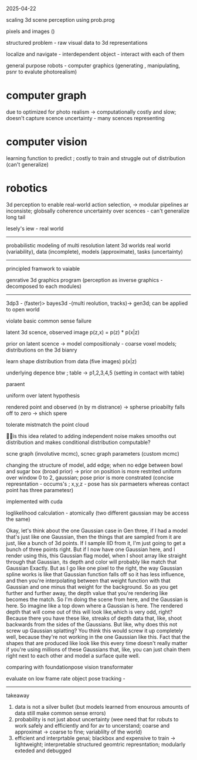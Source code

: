 2025-04-22

scaling 3d scene perception using prob.prog

pixels and images ()

structured problem - raw visual data to 3d representations

localize and navigate - interdependent object - interact with each of them 

general purpose robots - computer graphics (generating , manipulating, psnr to evalute photorealism)
# computer graph
due to optimized for photo realism -> computationally costly and slow; doesn't capture scence uncertainty - many scences representing

# computer vision

learning function to predict ; costly to train and struggle out of distribution (can't generalize)

# robotics
3d perception to enable real-world action selection,  -> modular pipelines ar inconsiste; globsally coherence uncertainty over scences - can't generalize long tail 

lesely's iew - real world 

---
probabilistic modeling of multi resolution latent 3d worlds
real world (variability), data (incomplete), models (approximate), tasks (uncertainty)

---
principled framwork to vaiable

genrative 3d graphics program (perception as inverse graphics - decomposed to each modules)

---
3dp3 - (faster)> bayes3d  -(multi reolution, tracks)-> gen3d; can be applied to open world

violate basic common sense failure

latent 3d scence, observed image p(z,x) = p(z) * p(x|z)

prior on latent scence -> model compositionaly - coarse voxel models; distributions on the 3d bianry

learn shape distribution from data (five images)
p(x|z)

underlying depence btw ; table -> p1,2,3,4,5 (setting in contact with table)

paraent

uniform over latent hypothesis

rendered point and observed (n by m distrance) -> spherse prioabilty falls off to zero -> shich spere

tolerate mistmatch the point cloud 

🙋‍♀️is this idea related to adding independent noise makes smooths out distribution and makes conditional distribution computable?

scne graph (involutive mcmc), scnec graph parameters (custom mcmc)

changing the structure of model, add edge; when no edge between bowl and sugar box (broad prior) -> prior on position is more restrited 
uniform over window 0 to 2, gaussian; pose prior is more constrated (concise represntation - occums's ; x,y,z - pose has six parmaeters whereas contact point has three parametesr)

implemented with cuda 

loglikelihood calculation - atomically (two different gaussian may be access the same)

Okay, let's think about the one Gaussian case in Gen three, if I had a model that's just like one Gaussian, then the things that are sampled from it are just, like a bunch of 3d points. If I sample IID from it, I'm just going to get a bunch of three points right. But if I now have one Gaussian here, and I render using this, this Gaussian flag model, when I shoot array like straight through that Gaussian, its depth and color will probably like match that Gaussian Exactly. But as I go like one pixel to the right, the way Gaussian spline works is like that Gaussian function falls off so it has less influence, and then you're interpolating between that weight function with that Gaussian and one minus that weight for the background. So as you get further and further away, the depth value that you're rendering like becomes the match. So I'm doing the scene from here, and the Gaussian is here. So imagine like a top down where a Gaussian is here. The rendered depth that will come out of this will look like,which is very odd, right? Because there you have these like, streaks of depth data that, like, shoot backwards from the sides of the Gaussians. But like, why does this not screw up Gaussian splatting? You think this would screw it up completely well, because they're not working in the one Gaussian like this. Fact that the shapes that are produced like look like this every time doesn't really matter if you're using millions of these Gaussians that, like, you can just chain them right next to each other and model a surface quite well.

comparing with foundationpose vision transformater

evaluate on low frame rate object pose tracking - 

---
takeaway
1. data is not a silver bullet (but models learned from enourous amounts of data still make common sense errors)
2. probability is not just about uncertainty (wee need that for robuts to work safely and efficiently and for av to uncerstand; coarse and approximat -> coarse to fine; variablilty of the world)
3. efficient and interprtable genai; blackbox and expensive to train -> lightweight; interpretable structured geomtric represntation; modularly exteded and debugged

